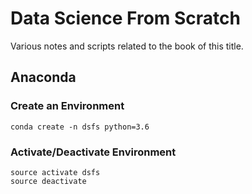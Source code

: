 # Data Science From Scratch
Various notes and scripts related to the book of this title.

## Anaconda
### Create an Environment
```
conda create -n dsfs python=3.6
```
### Activate/Deactivate Environment
```
source activate dsfs
source deactivate
```

